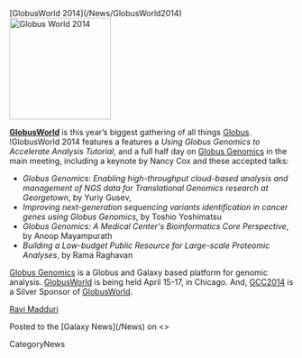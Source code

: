 <div class='newsItemHeader'>[GlobusWorld 2014](/News/GlobusWorld2014)</div>

<div class='right'><a href='http://www.globusworld.org/'><img src='/Images/Logos/GlobusGenomics.png' alt='Globus World 2014' width="180" /></a></div>

**[GlobusWorld](http://www.globusworld.org/)** is this year’s biggest gathering of all things [Globus](https://www.globus.org/).  !GlobusWorld 2014 features a features a *Using Globus Genomics to Accelerate Analysis Tutorial*, and a full half day on [Globus Genomics](/Cloud/#globus-genomics) in the main meeting, including a keynote by Nancy Cox and these accepted talks:

* *Globus Genomics: Enabling high-throughput cloud-based analysis and management of NGS data for Translational Genomics research at Georgetown*, by Yuriy Gusev,
* *Improving next-generation sequencing variants identification in cancer genes using Globus Genomics*, by Toshio Yoshimatsu
* *Globus Genomics: A Medical Center's Bioinformatics Core Perspective*, by Anoop Mayampurath
* *Building a Low-budget Public Resource for Large-scale Proteomic Analyses*, by Rama Raghavan

[Globus Genomics](/Cloud/#globus-genomics) is a Globus and Galaxy based platform for genomic analysis.  [GlobusWorld](http://www.globusworld.org/) is being held April 15-17, in Chicago.    And, [GCC2014](/Events/GCC2014) is a Silver Sponsor of [GlobusWorld](http://www.globusworld.org/).

[Ravi Madduri](http://www.mcs.anl.gov/person/ravi-madduri)

<div class='newsItemFooter'>Posted to the [Galaxy News](/News) on <<Date(2014-03-28T17:21:28Z)>></div>

CategoryNews
